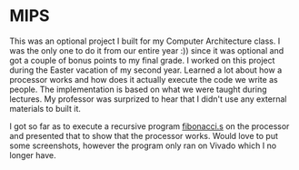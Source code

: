 # MIPS
This was an optional project I built for my Computer Architecture class. I was the only one to do it from our entire year :)) since it was optional and got a couple of bonus points to my final grade. I worked on this project during the Easter vacation of my second year. Learned a lot about how a processor works and how does it actually execute the code we write as people. The implementation is based on what we were taught during lectures. My professor was surprized to hear that I didn't use any external materials to built it.

I got so far as to execute a recursive program [fibonacci.s](https://github.com/PetricaP/MIPS/blob/master/MIPS.sim/tests/fibonacci.s) on the processor and presented that to show that the processor works. Would love to put some screenshots, however the program only ran on Vivado which I no longer have.
